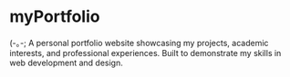 # myPortfolio
(-｡-; A personal portfolio website showcasing my projects, academic interests, and professional experiences. Built to demonstrate my skills in web development and design.
